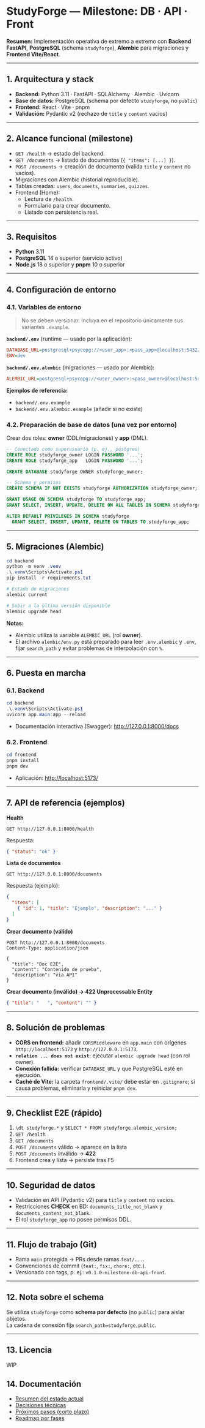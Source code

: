 # StudyForge — Milestone: DB · API · Front

**Resumen:** Implementación operativa de extremo a extremo con **Backend FastAPI**, **PostgreSQL** (schema `studyforge`), **Alembic** para migraciones y **Frontend Vite/React**.

---

## 1. Arquitectura y stack

- **Backend:** Python 3.11 · FastAPI · SQLAlchemy · Alembic · Uvicorn  
- **Base de datos:** PostgreSQL (schema por defecto `studyforge`, no `public`)  
- **Frontend:** React · Vite · pnpm  
- **Validación:** Pydantic v2 (rechazo de `title` y `content` vacíos)

---

## 2. Alcance funcional (milestone)

- `GET /health` → estado del backend.  
- `GET /documents` → listado de documentos (`{ "items": [...] }`).  
- `POST /documents` → creación de documento (valida `title` y `content` no vacíos).  
- Migraciones con Alembic (historial reproducible).  
- Tablas creadas: `users`, `documents`, `summaries`, `quizzes`.  
- Frontend (Home):
  - Lectura de `/health`.
  - Formulario para crear documento.
  - Listado con persistencia real.

---

## 3. Requisitos

- **Python** 3.11  
- **PostgreSQL** 14 o superior (servicio activo)  
- **Node.js** 18 o superior y **pnpm** 10 o superior

---

## 4. Configuración de entorno

### 4.1. Variables de entorno

> No se deben versionar. Incluya en el repositorio únicamente sus variantes `.example`.

**`backend/.env`** (runtime — usado por la aplicación):
```ini
DATABASE_URL=postgresql+psycopg://<user_app>:<pass_app>@localhost:5432/studyforge?options=-csearch_path=studyforge,public
ENV=dev
```

**`backend/.env.alembic`** (migraciones — usado por Alembic):
```ini
ALEMBIC_URL=postgresql+psycopg://<user_owner>:<pass_owner>@localhost:5432/studyforge?options=-csearch_path=studyforge,public
```

**Ejemplos de referencia:**  
- `backend/.env.example`  
- `backend/.env.alembic.example` (añadir si no existe)

### 4.2. Preparación de base de datos (una vez por entorno)

Crear dos roles: **owner** (DDL/migraciones) y **app** (DML).

```sql
-- Conectado como superusuario (p. ej., postgres)
CREATE ROLE studyforge_owner LOGIN PASSWORD '...';
CREATE ROLE studyforge_app   LOGIN PASSWORD '...';

CREATE DATABASE studyforge OWNER studyforge_owner;

-- Schema y permisos
CREATE SCHEMA IF NOT EXISTS studyforge AUTHORIZATION studyforge_owner;

GRANT USAGE ON SCHEMA studyforge TO studyforge_app;
GRANT SELECT, INSERT, UPDATE, DELETE ON ALL TABLES IN SCHEMA studyforge TO studyforge_app;

ALTER DEFAULT PRIVILEGES IN SCHEMA studyforge
  GRANT SELECT, INSERT, UPDATE, DELETE ON TABLES TO studyforge_app;
```

---

## 5. Migraciones (Alembic)

```powershell
cd backend
python -m venv .venv
.\.venv\Scripts\Activate.ps1
pip install -r requirements.txt

# Estado de migraciones
alembic current

# Subir a la última versión disponible
alembic upgrade head
```

**Notas:**  
- Alembic utiliza la variable `ALEMBIC_URL` (rol **owner**).  
- El archivo `alembic/env.py` está preparado para leer `.env.alembic` y `.env`, fijar `search_path` y evitar problemas de interpolación con `%`.

---

## 6. Puesta en marcha

### 6.1. Backend
```powershell
cd backend
.\.venv\Scripts\Activate.ps1
uvicorn app.main:app --reload
```
- Documentación interactiva (Swagger): <http://127.0.0.1:8000/docs>

### 6.2. Frontend
```powershell
cd frontend
pnpm install
pnpm dev
```
- Aplicación: <http://localhost:5173/>

---

## 7. API de referencia (ejemplos)

**Health**
```http
GET http://127.0.0.1:8000/health
```
Respuesta:
```json
{ "status": "ok" }
```

**Lista de documentos**
```http
GET http://127.0.0.1:8000/documents
```
Respuesta (ejemplo):
```json
{
  "items": [
    { "id": 1, "title": "Ejemplo", "description": "..." }
  ]
}
```

**Crear documento (válido)**
```http
POST http://127.0.0.1:8000/documents
Content-Type: application/json

{
  "title": "Doc E2E",
  "content": "Contenido de prueba",
  "description": "via API"
}
```

**Crear documento (inválido) → 422 Unprocessable Entity**
```json
{ "title": "   ", "content": "" }
```

---

## 8. Solución de problemas

- **CORS en frontend:** añadir `CORSMiddleware` en `app.main` con orígenes `http://localhost:5173` y `http://127.0.0.1:5173`.  
- **`relation ... does not exist`:** ejecutar `alembic upgrade head` (con rol owner).  
- **Conexión fallida:** verificar `DATABASE_URL` y que PostgreSQL esté en ejecución.  
- **Caché de Vite:** la carpeta `frontend/.vite/` debe estar en `.gitignore`; si causa problemas, eliminarla y reiniciar `pnpm dev`.

---

## 9. Checklist E2E (rápido)

1. `\dt studyforge.*` y `SELECT * FROM studyforge.alembic_version;`  
2. `GET /health`  
3. `GET /documents`  
4. `POST /documents` válido → aparece en la lista  
5. `POST /documents` inválido → **422**  
6. Frontend crea y lista → persiste tras F5

---

## 10. Seguridad de datos

- Validación en API (Pydantic v2) para `title` y `content` no vacíos.  
- Restricciones **CHECK** en BD: `documents_title_not_blank` y `documents_content_not_blank`.  
- El rol `studyforge_app` no posee permisos DDL.

---

## 11. Flujo de trabajo (Git)

- Rama `main` protegida → PRs desde ramas `feat/...`.  
- Convenciones de commit (`feat:`, `fix:`, `chore:`, etc.).  
- Versionado con tags, p. ej.: `v0.1.0-milestone-db-api-front`.

---

## 12. Nota sobre el schema

Se utiliza `studyforge` como **schema por defecto** (no `public`) para aislar objetos.  
La cadena de conexión fija `search_path=studyforge,public`.

---

## 13. Licencia

WIP

## 14. Documentación

- [Resumen del estado actual](docs/SUMMARY.md)
- [Decisiones técnicas](docs/DECISIONS.md)
- [Próximos pasos (corto plazo)](docs/NEXT_STEPS.md)
- [Roadmap por fases](docs/ROADMAP.md)